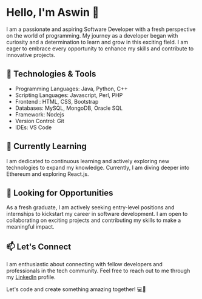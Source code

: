 <h1>Hello, I'm Aswin 👋</h1>

<p>I am a passionate and aspiring Software Developer with a fresh perspective on the world of programming. My journey as a developer began with curiosity and a determination to learn and grow in this exciting field. I am eager to embrace every opportunity to enhance my skills and contribute to innovative projects.</p>

<h2>🔧 Technologies & Tools</h2>
<ul>
  <li>Programming Languages: Java, Python, C++</li>
  <li>Scripting Languages: Javascript, Perl, PHP</li>
  <li>Frontend : HTML, CSS, Bootstrap </li>
  <li>Databases: MySQL, MongoDB, Oracle SQL</li>
  <li>Framework: Nodejs </li>
  <li>Version Control: Git</li>
  <li>IDEs: VS Code </li>
</ul>

<h2>🌱 Currently Learning</h2>
<p>I am dedicated to continuous learning and actively exploring new technologies to expand my knowledge. Currently, I am diving deeper into Ethereum and exploring React.js.</p>

<h2>💼 Looking for Opportunities</h2>
<p>As a fresh graduate, I am actively seeking entry-level positions and internships to kickstart my career in software development. I am open to collaborating on exciting projects and contributing my skills to make a meaningful impact.</p>

<h2>📫 Let's Connect</h2>
<p>I am enthusiastic about connecting with fellow developers and professionals in the tech community. Feel free to reach out to me through my <a href="https://www.linkedin.com/in/aswin-mm-906b9a1bb">LinkedIn</a> profile.</p>

<p>Let's code and create something amazing together! 💻🚀</p>
